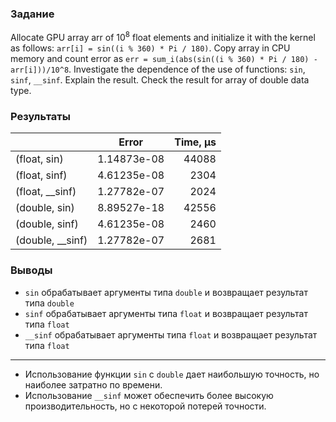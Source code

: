 ### Задание

Allocate GPU array arr of $10^8$ float elements and initialize it with the kernel as follows: `arr[i] = sin((i % 360) * Pi / 180)`. Copy array in CPU memory and count error as `err = sum_i(abs(sin((i % 360) * Pi / 180) - arr[i]))/10^8`. Investigate the dependence of the use of functions: `sin`, `sinf`, `__sinf`. Explain the result. Check the result for array of double data type.

### Результаты

|                  | Error         | Time, &mu;s |
|------------------|---------------|----------:|
| (float, sin)     | 1.14873e-08   | 44088  |
| (float, sinf)    | 4.61235e-08   | 2304   |
| (float, __sinf)  | 1.27782e-07   | 2024   |
| (double, sin)    | 8.89527e-18   | 42556  |
| (double, sinf)   | 4.61235e-08   | 2460   |
| (double, __sinf) | 1.27782e-07   | 2681   |

### Выводы

* `sin` обрабатывает аргументы типа `double` и возвращает результат типа `double`
* `sinf` обрабатывает аргументы типа `float` и возвращает результат типа `float`
* `__sinf` обрабатывает аргументы типа `float` и возвращает результат типа `float`  
------------------

* Использование функции `sin` с `double` дает наибольшую точность, но наиболее затратно по времени.
* Использование `__sinf` может обеспечить более высокую производительность, но с некоторой потерей точности.

